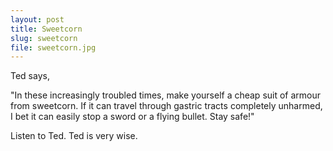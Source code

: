 ```yaml
---
layout: post
title: Sweetcorn
slug: sweetcorn
file: sweetcorn.jpg
---
```


<p>Ted says, </p>

<p>&quot;In these increasingly troubled times, make yourself a cheap suit of armour from sweetcorn. If it can travel through gastric tracts completely unharmed, I bet it can easily stop a sword or a flying bullet. Stay safe!&quot;</p>

<p>Listen to Ted.
Ted is very wise.</p>